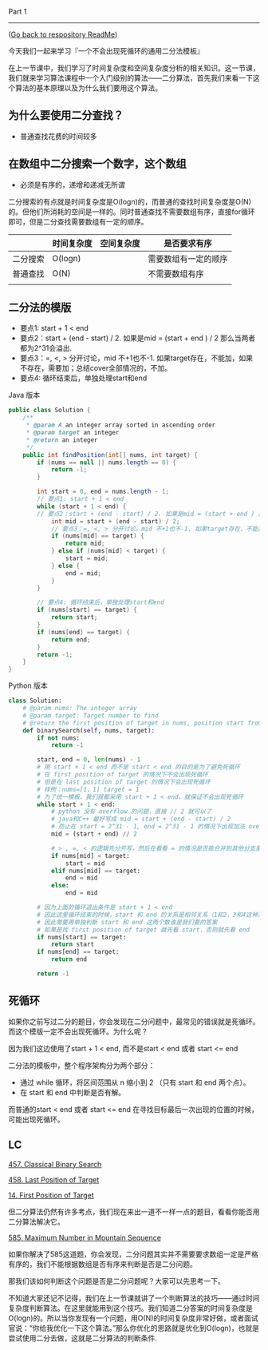 Part 1 

----
([Go back to respository ReadMe](../../README.md))


今天我们一起来学习『一个不会出现死循环的通用二分法模板』

在上一节课中，我们学习了时间复杂度和空间复杂度分析的相关知识。这一节课，我们就来学习算法课程中一个入门级别的算法——二分算法，首先我们来看一下这个算法的基本原理以及为什么我们要用这个算法。

## 为什么要使用二分查找？

-  普通查找花费的时间较多


## 在数组中二分搜索一个数字，这个数组
- 必须是有序的，递增和递减无所谓


二分搜索的有点就是时间复杂度是O(logn)的，而普通的查找时间复杂度是O(N)的。但他们所消耗的空间是一样的。同时普通查找不需要数组有序，直接for循环即可，但是二分查找需要数组有一定的顺序。

||时间复杂度|空间复杂度|是否要求有序|
|-|-|-|-|
|二分搜索|O(logn)||需要数组有一定的顺序|
|普通查找|O(N)||不需要数组有序|
||




## **二分法的模版**


- 要点1: start + 1 < end
- 要点2：start + (end - start) / 2. 如果是mid = (start + end ) / 2 那么当两者都为2^31会溢出.
- 要点3：=, <, > 分开讨论，mid 不+1也不-1. 如果target存在，不能加，如果不存在，需要加；总结cover全部情况的，不加。
- 要点4: 循环结束后，单独处理start和end

Java 版本
```java
public class Solution {
    /**
     * @param A an integer array sorted in ascending order
     * @param target an integer
     * @return an integer
     */
    public int findPosition(int[] nums, int target) {
        if (nums == null || nums.length == 0) {
            return -1;
        }

        int start = 0, end = nums.length - 1;
        // 要点1: start + 1 < end
        while (start + 1 < end) {
        // 要点2：start + (end - start) / 2. 如果是mid = (start + end ) / 2 那么当两者都为2^31会溢出.
            int mid = start + (end - start) / 2;
            // 要点3：=, <, > 分开讨论，mid 不+1也不-1. 如果target存在，不能加，如果不存在，需要加；总结cover全部情况的，不加。
            if (nums[mid] == target) {
                return mid;
            } else if (nums[mid] < target) {
                start = mid;
            } else {
                end = mid;
            }
        }

        // 要点4: 循环结束后，单独处理start和end
        if (nums[start] == target) {
            return start;
        }
        if (nums[end] == target) {
            return end;
        }
        return -1;
    }
}
```

Python 版本
```python
class Solution:
    # @param nums: The integer array
    # @param target: Target number to find
    # @return the first position of target in nums, position start from 0 
    def binarySearch(self, nums, target):
        if not nums:
            return -1

        start, end = 0, len(nums) - 1
        # 用 start + 1 < end 而不是 start < end 的目的是为了避免死循环
        # 在 first position of target 的情况下不会出现死循环
        # 但是在 last position of target 的情况下会出现死循环
        # 样例：nums=[1，1] target = 1
        # 为了统一模板，我们就都采用 start + 1 < end，就保证不会出现死循环
        while start + 1 < end:
            # python 没有 overflow 的问题，直接 // 2 就可以了
            # java和C++ 最好写成 mid = start + (end - start) / 2
            # 防止在 start = 2^31 - 1, end = 2^31 - 1 的情况下出现加法 overflow
            mid = (start + end) // 2

            # > , =, < 的逻辑先分开写，然后在看看 = 的情况是否能合并到其他分支里
            if nums[mid] < target:
                start = mid
            elif nums[mid] == target:
                end = mid
            else: 
                end = mid

        # 因为上面的循环退出条件是 start + 1 < end
        # 因此这里循环结束的时候，start 和 end 的关系是相邻关系（1和2，3和4这种）
        # 因此需要再单独判断 start 和 end 这两个数谁是我们要的答案
        # 如果是找 first position of target 就先看 start，否则就先看 end
        if nums[start] == target:
            return start
        if nums[end] == target:
            return end

        return -1
```


## 死循环

如果你之前写过二分的题目，你会发现在二分问题中，最常见的错误就是死循环。而这个模版一定不会出现死循环。为什么呢？

因为我们这边使用了start + 1 < end, 而不是start < end 或者 start <= end

二分法的模板中，整个程序架构分为两个部分：
- 通过 while 循环，将区间范围从 n 缩小到 2 （只有 start 和 end 两个点）。
- 在 start 和 end 中判断是否有解。

而普通的start < end 或者 start <= end 在寻找目标最后一次出现的位置的时候，可能出现死循环。

## LC

[457. Classical Binary Search](../lintcode/457.Classical_Binary_Search.md) 

[458. Last Position of Target](../lintcode/458.Last_Position_of_Target.md)

[14. First Position of Target](../lintcode/14.First_Position_of_Target.md)

但二分算法仍然有许多考点，我们现在来出一道不一样一点的题目，看看你能否用二分算法解决它。

[585. Maximum Number in Mountain Sequence](../lintcode/585.Maximum_Number_in_Mountain_Sequence.md)

如果你解决了585这道题，你会发现，二分问题其实并不需要要求数组一定是严格有序的，我们不能根据数组是否有序来判断是否是二分问题。

那我们该如何判断这个问题是否是二分问题呢？大家可以先思考一下。

不知道大家还记不记得，我们在上一节课就讲了一个判断算法的技巧——通过时间复杂度判断算法。在这里就能用到这个技巧。我们知道二分答案的时间复杂度是O(logn)的。所以当你发现有一个问题，用O(N)的时间复杂度非常好做，或者面试官说：“你给我优化一下这个算法。”那么你优化的思路就是优化到O(logn)，也就是尝试使用二分去做，这就是二分算法的判断条件.